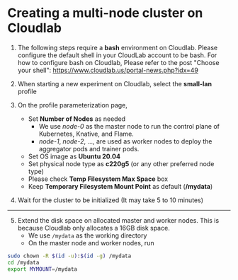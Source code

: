 # Creating a multi-node cluster on Cloudlab

1. The following steps require a **bash** environment on Cloudlab. Please configure the default shell in your CloudLab account to be bash. For how to configure bash on Cloudlab, Please refer to the post "Choose your shell": https://www.cloudlab.us/portal-news.php?idx=49

2. When starting a new experiment on Cloudlab, select the **small-lan** profile

3. On the profile parameterization page, 
    - Set **Number of Nodes** as needed
        - We use *node-0* as the master node to run the control plane of Kubernetes, Knative, and Flame.
        - *node-1*, *node-2*, ..., are used as worker nodes to deploy the aggregator pods and trainer pods.
    - Set OS image as **Ubuntu 20.04**
    - Set physical node type as **c220g5** (or any other preferred node type)
    - Please check **Temp Filesystem Max Space** box
    - Keep **Temporary Filesystem Mount Point** as default (**/mydata**)

4. Wait for the cluster to be initialized (It may take 5 to 10 minutes)

---

5. Extend the disk space on allocated master and worker nodes. This is because Cloudlab only allocates a 16GB disk space.
    - We use `/mydata` as the working directory
    - On the master node and worker nodes, run
```bash
sudo chown -R $(id -u):$(id -g) /mydata
cd /mydata
export MYMOUNT=/mydata
```